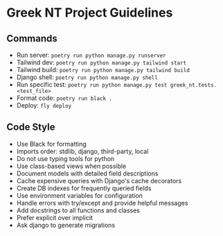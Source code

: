 # Greek NT Project Guidelines

## Commands

- Run server: `poetry run python manage.py runserver`
- Tailwind dev: `poetry run python manage.py tailwind start`
- Tailwind build: `poetry run python manage.py tailwind build`
- Django shell: `poetry run python manage.py shell`
- Run specific test: `poetry run python manage.py test greek_nt.tests.<test_file>`
- Format code: `poetry run black .`
- Deploy: `fly deploy`

## Code Style

- Use Black for formatting
- Imports order: stdlib, django, third-party, local
- Do not use typing tools for python
- Use class-based views when possible
- Document models with detailed field descriptions
- Cache expensive queries with Django's cache decorators
- Create DB indexes for frequently queried fields
- Use environment variables for configuration
- Handle errors with try/except and provide helpful messages
- Add docstrings to all functions and classes
- Prefer explicit over implicit
- Ask django to generate migrations

